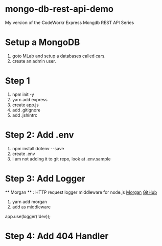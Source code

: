 # mongo-db-rest-api-demo
My version  of the CodeWorkr Express Mongdb REST API Series

# Setup a MongoDB

1. goto [MLab](https://mlab.com/) and setup a databases called cars.
2. create an admin user.

# Step 1

1. npm init -y
2. yarn add express
3. create app.js
4. add .gitignore
5. add .jshintrc

# Step 2: Add .env

1. npm install dotenv --save
2. create .env
3. I am not adding it to git repo, look at .env.sample

# Step 3: Add Logger

** Morgan ** : HTTP request logger middleware for node.js
[Morgan](https://www.npmjs.com/package/morgan)
[GitHub](https://github.com/expressjs/morgan)

1. yarn add morgan
2. add as middleware

app.use(logger('dev));

# Step 4: Add 404 Handler


